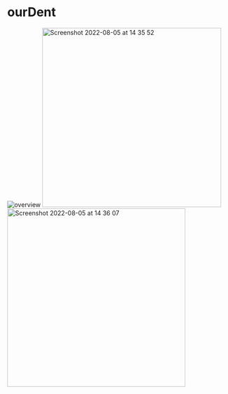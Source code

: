 # ourDent
![overview](https://user-images.githubusercontent.com/62393965/182624087-a008a737-1ea1-4a37-9192-46e75a28b79b.png)
<img width="409" alt="Screenshot 2022-08-05 at 14 35 52" src="https://user-images.githubusercontent.com/62393965/183069542-9ad5a2b3-2895-4438-bb5e-f7c88a0e6afe.png">
<img width="407" alt="Screenshot 2022-08-05 at 14 36 07" src="https://user-images.githubusercontent.com/62393965/183069558-c1643b52-94e7-45ca-912d-5a4b6024e21a.png">
